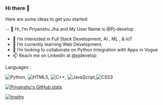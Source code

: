 ### Hi there 👋

<!-- 
**Pj-develop/Pj-develop** is a ✨ _special_ ✨ repository because its `README.md` (this file) appears on your GitHub profile. -->

Here are some ideas to get you started:

-- 👋 Hi, I’m Priyanshu Jha and My User Name is @Pj-develop
- 👀 I’m interested in Full Stack Development, AI , ML , & IoT
- 🌱 I’m currently learning Web Development.
- 💞️ I’m looking to collaborate on Python Integration with Apps in Vogue
- 📫 Reach me on LinkedIn at @pjdevelop

Languages :

![Python](https://img.shields.io/badge/python-3670A0?style=for-the-badge&logo=python&logoColor=ffdd54), ![HTML5](https://img.shields.io/badge/html5-%23E34F26.svg?style=for-the-badge&logo=html5&logoColor=white), ![C++](https://img.shields.io/badge/c++-%2300599C.svg?style=for-the-badge&logo=c%2B%2B&logoColor=white), ![JavaScript](https://img.shields.io/badge/javascript-%23323330.svg?style=for-the-badge&logo=javascript&logoColor=%23F7DF1E),![CSS3](https://img.shields.io/badge/css3-%231572B6.svg?style=for-the-badge&logo=css3&logoColor=white)


[![Priyanshu's GitHub stats](https://github-readme-stats.vercel.app/api?username=Pj-develop&show_icons=true&theme=radical)](https://github.com/Pj-develop/github-readme-stats)

[![trophy](https://github-profile-trophy.vercel.app/?username=Pj-develop&theme=onedark)](https://github.com/Pj-develop/github-profile-trophy)

